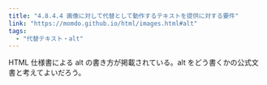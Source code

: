 ```yaml
---
title: "4.8.4.4 画像に対して代替として動作するテキストを提供に対する要件"
link: "https://momdo.github.io/html/images.html#alt"
tags:
  - "代替テキスト・alt"
---
```


HTML 仕様書による alt の書き方が掲載されている。alt をどう書くかの公式文書と考えてよいだろう。
